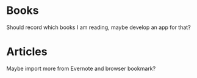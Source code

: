 # Books
Should record which books I am reading, maybe develop an app for that?


# Articles
Maybe import more from Evernote and browser bookmark?